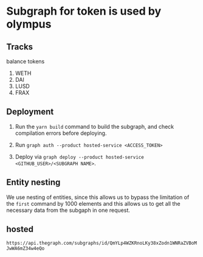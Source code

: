 # Subgraph for token is used by olympus

## Tracks
balance tokens
1. WETH
2. DAI
3. LUSD
4.  FRAX
## Deployment

1. Run the `yarn build` command to build the subgraph, and check compilation errors before deploying.

2. Run `graph auth --product hosted-service <ACCESS_TOKEN>`

3. Deploy via `graph deploy --product hosted-service <GITHUB_USER>/<SUBGRAPH NAME>`. 

## Entity nesting
We use nesting of entities, since this allows us to bypass the limitation of the `first` command by 1000 elements and this allows us to get all the necessary data from the subgaph in one request.

## hosted 
`https://api.thegraph.com/subgraphs/id/QmYLp4WZKRnoLKy38xZodn1WNRaZVBoMJwWA6mZ34w4eQo`
